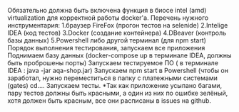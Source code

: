 Обязательно должна быть включена функция в биосе intel (amd) virtualization для корректной работы docker'а.
Перечень нужного инструментария:
1.браузер FireFox (прогон тестов на selenide)
2.Intelige IDEA (код тестов)
3.Docker (создание контейнера)
4.DBeaver (контроль базы данных)
5.Powershell либо другой терминал (для npm start)
Порядок выполнения тестирования, запускаем все приложения
Поднимаем базу данных (docker-compose up в терминале IDEA, должны быть проброшены порты)
Запускаем тестируемое ПО ( в терминале IDEA : java -jar aqa-shop.jar)
Запускаем npm start в Powershell (чтобы он заработал, нужно переместиться в папку с платежными системами (gates) cd....
Запускаем тесты.
*Так как приложение усыпано багами, пару тестов должны быть красными, а один из них по ошибке зелёный, хотя должен быть красным, все они расписаны в issues на github.